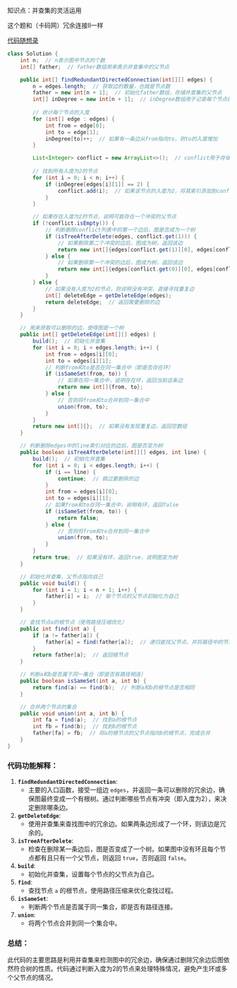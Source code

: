 

知识点：并查集的灵活运用



这个题和（卡码网）冗余连接Ⅱ一样

[代码随想录](https://www.programmercarl.com/kamacoder/0109.冗余连接II.html#思路)



```java
class Solution {
    int n;  // n表示图中节点的个数
    int[] father;  // father数组用来表示并查集中的父节点

    public int[] findRedundantDirectedConnection(int[][] edges) {
        n = edges.length;  // 获取边的数量，也就是节点数
        father = new int[n + 1];  // 初始化father数组，存储并查集的父节点
        int[] inDegree = new int[n + 1];  // inDegree数组用于记录每个节点的入度（即有多少边指向该节点）
        
        // 统计每个节点的入度
        for (int[] edge : edges) {
            int from = edge[0];
            int to = edge[1];
            inDegree[to]++;  // 如果有一条边从from指向to，则to的入度增加
        }

        List<Integer> conflict = new ArrayList<>();  // conflict用于存储入度为2的节点的索引
        
        // 找到所有入度为2的节点
        for (int i = 0; i < n; i++) {
            if (inDegree[edges[i][1]] == 2) {
                conflict.add(i);  // 如果该节点的入度为2，将其索引添加到conflict列表中
            }
        }

        // 如果存在入度为2的节点，说明可能存在一个冲突的父节点
        if (!conflict.isEmpty()) {
            // 判断删除conflict列表中的第一个边后，图是否成为一个树
            if (isTreeAfterDelete(edges, conflict.get(1))) {
                // 如果删除第二个冲突的边后，图成为树，返回该边
                return new int[]{edges[conflict.get(1)][0], edges[conflict.get(1)][1]};
            } else {
                // 如果删除第一个冲突的边后，图成为树，返回该边
                return new int[]{edges[conflict.get(0)][0], edges[conflict.get(0)][1]};
            }
        } else {
            // 如果没有入度为2的节点，则说明没有冲突，直接寻找重复边
            int[] deleteEdge = getDeleteEdge(edges);
            return deleteEdge;  // 返回需要删除的边
        }
    }

    // 用来获取可以删除的边，使得图是一个树
    public int[] getDeleteEdge(int[][] edges) {
        build();  // 初始化并查集
        for (int i = 0; i < edges.length; i++) {
            int from = edges[i][0];
            int to = edges[i][1];
            // 判断from和to是否在同一集合中（即是否存在环）
            if (isSameSet(from, to)) {
                // 如果在同一集合中，说明存在环，返回当前这条边
                return new int[]{from, to};
            } else {
                // 否则将from和to合并到同一集合中
                union(from, to);
            }
        }
        return new int[]{};  // 如果没有发现重复边，返回空数组
    }

    // 判断删除edges中的line索引对应的边后，图是否变为树
    public boolean isTreeAfterDelete(int[][] edges, int line) {
        build();  // 初始化并查集
        for (int i = 0; i < edges.length; i++) {
            if (i == line) {
                continue;  // 跳过要删除的边
            }
            int from = edges[i][0];
            int to = edges[i][1];
            // 如果from和to在同一集合中，说明有环，返回false
            if (isSameSet(from, to)) {
                return false;
            } else {
                // 否则将from和to合并到同一集合中
                union(from, to);
            }
        }
        return true;  // 如果没有环，返回true，说明图变为树
    }

    // 初始化并查集，父节点指向自己
    public void build() {
        for (int i = 1; i < n + 1; i++) {
            father[i] = i;  // 每个节点的父节点初始化为自己
        }
    }

    // 查找节点a的根节点（使用路径压缩优化）
    public int find(int a) {
        if (a != father[a]) {
            father[a] = find(father[a]);  // 递归查找父节点，并将路径中的节点直接指向根节点
        }
        return father[a];  // 返回根节点
    }

    // 判断a和b是否属于同一集合（即是否有路径相连）
    public boolean isSameSet(int a, int b) {
        return find(a) == find(b);  // 判断a和b的根节点是否相同
    }

    // 合并两个节点的集合
    public void union(int a, int b) {
        int fa = find(a);  // 找到a的根节点
        int fb = find(b);  // 找到b的根节点
        father[fa] = fb;  // 将a的根节点的父节点指向b的根节点，完成合并
    }
}

```



### 代码功能解释：

1. **`findRedundantDirectedConnection`**:
   - 主要的入口函数，接受一组边 `edges`，并返回一条可以删除的冗余边，确保图最终变成一个有根树。通过判断哪些节点有冲突（即入度为2），来决定删除哪条边。
2. **`getDeleteEdge`**:
   - 使用并查集来查找图中的冗余边。如果两条边形成了一个环，则该边是冗余的。
3. **`isTreeAfterDelete`**:
   - 检查在删除某一条边后，图是否变成了一个树。如果图中没有环且每个节点都有且只有一个父节点，则返回 `true`，否则返回 `false`。
4. **`build`**:
   - 初始化并查集，设置每个节点的父节点为自己。
5. **`find`**:
   - 查找节点 `a` 的根节点，使用路径压缩来优化查找过程。
6. **`isSameSet`**:
   - 判断两个节点是否属于同一集合，即是否有路径连接。
7. **`union`**:
   - 将两个节点合并到同一个集合中。

### 总结：

此代码的主要思路是利用并查集来检测图中的冗余边，确保通过删除冗余边后图依然符合树的性质。代码通过判断入度为2的节点来处理特殊情况，避免产生环或多个父节点的情况。